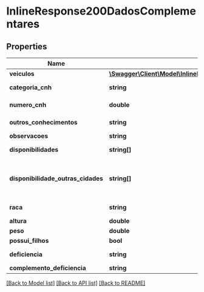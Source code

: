 # InlineResponse200DadosComplementares

## Properties
Name | Type | Description | Notes
------------ | ------------- | ------------- | -------------
**veiculos** | [**\Swagger\Client\Model\InlineResponse200DadosComplementaresVeiculos[]**](InlineResponse200DadosComplementaresVeiculos.md) | Veículos do candidato | [optional] 
**categoria_cnh** | **string** | Categoria da CNH (Carteira Nacional de Habilitação) | [optional] 
**numero_cnh** | **double** | Número da CNH (Carteira Nacional de Habilitação) | [optional] 
**outros_conhecimentos** | **string** | Descrição de outros conhecimentos e habilidades | [optional] 
**observacoes** | **string** | Outras observações pertinentes | [optional] 
**disponibilidades** | **string[]** | Lista com as disponibilidades de horário de trabalho e viagens | [optional] 
**disponibilidade_outras_cidades** | **string[]** | Lista com as cidades para disponibilidade de trabalho.  Nome da cidade no formato \&quot;NomeCidade/SiglaEstado\&quot; (Ex.: São Paulo/SP) | [optional] 
**raca** | **string** | Raça do candidato de acordo com a tabela do governo | [optional] 
**altura** | **double** | Altura em metros | [optional] 
**peso** | **double** | Altura em metros | [optional] 
**possui_filhos** | **bool** | Indica se o candidato possui filhos | [optional] 
**deficiencia** | **string** | Deficiência do candidato  Deve estar presente na tabela Deficiencias | [optional] 
**complemento_deficiencia** | **string** | Complemento da deficiência | [optional] 

[[Back to Model list]](../README.md#documentation-for-models) [[Back to API list]](../README.md#documentation-for-api-endpoints) [[Back to README]](../README.md)


